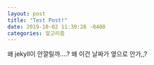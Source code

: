 ```yaml
---
layout: post
title: "Test Post!"
date: 2019-10-02 11:39:28 -0400
categories: 알고리즘 
---
```

왜 jekyll이 안깔릴까....?
왜 이건 날짜가 옆으로 안가,,?
